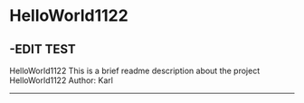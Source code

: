 # HelloWorld1122

-EDIT TEST
--------------------------
HelloWorld1122
This is a brief readme description about the project HelloWorld1122
Author: Karl

--------------------------
